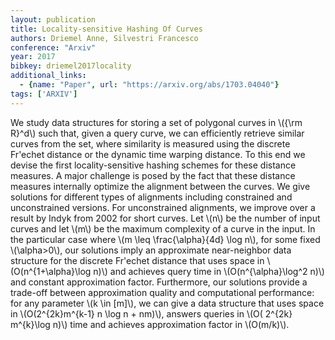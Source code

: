 ```yaml
---
layout: publication
title: Locality-sensitive Hashing Of Curves
authors: Driemel Anne, Silvestri Francesco
conference: "Arxiv"
year: 2017
bibkey: driemel2017locality
additional_links:
  - {name: "Paper", url: "https://arxiv.org/abs/1703.04040"}
tags: ['ARXIV']
---
```

<p>We study data structures for storing a set of polygonal curves in
<span class="math inline">\({\rm R}^d\)</span> such that, given a query
curve, we can efficiently retrieve similar curves from the set, where
similarity is measured using the discrete Fr'echet distance or the
dynamic time warping distance. To this end we devise the first
locality-sensitive hashing schemes for these distance measures. A major
challenge is posed by the fact that these distance measures internally
optimize the alignment between the curves. We give solutions for
different types of alignments including constrained and unconstrained
versions. For unconstrained alignments, we improve over a result by
Indyk from 2002 for short curves. Let <span
class="math inline">\(n\)</span> be the number of input curves and let
<span class="math inline">\(m\)</span> be the maximum complexity of a
curve in the input. In the particular case where <span
class="math inline">\(m \leq \frac{\alpha}{4d} \log
n\)</span>, for some fixed <span
class="math inline">\(\alpha&gt;0\)</span>, our solutions imply an
approximate near-neighbor data structure for the discrete Fr'echet
distance that uses space in <span
class="math inline">\(O(n^{1+\alpha}\log n)\)</span> and achieves query
time in <span class="math inline">\(O(n^{\alpha}\log^2 n)\)</span> and
constant approximation factor. Furthermore, our solutions provide a
trade-off between approximation quality and computational performance:
for any parameter <span class="math inline">\(k \in [m]\)</span>, we can
give a data structure that uses space in <span
class="math inline">\(O(2^{2k}m^{k-1} n
\log n + nm)\)</span>, answers queries in <span class="math inline">\(O(
2^{2k} m^{k}\log n)\)</span> time and achieves approximation factor in
<span class="math inline">\(O(m/k)\)</span>.</p>
